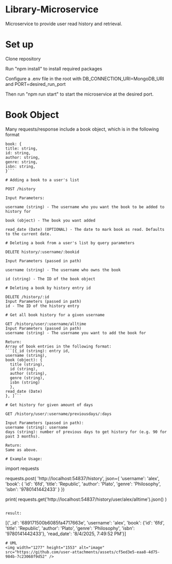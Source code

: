 # Library-Microservice

Microservice to provide user read history and retrieval.

# Set up
Clone repository

Run "npm install" to install required packages

Configure a .env file in the root with DB_CONNECTION_URI=MongoDB_URI and PORT=desired_run_port

Then run "npm run start" to start the microservice at the desired port.


# Book Object
Many requests/response include a book object, which is in the following format
```
book: {
title: string,
id: string,
author: string,
genre: string,
isbn: string,
}```

# Adding a book to a user's list

POST /history

Input Parameters: 

username (string) - The username who you want the book to be added to history for

book (object) - The book you want added

read_date (Date) (OPTIONAL) - The date to mark book as read. Defaults to the current date.

# Deleting a book from a user's list by query parameters

DELETE history/:username/:bookid

Input Parameters (passed in path)

username (string) - The username who owns the book

id (string) - The ID of the book object

# Deleting a book by history entry id

DELETE /history/:id
Input Parameters (passed in path)
id - The ID of the history entry

# Get all book history for a given username

GET /history/user/:username/alltime
Input Parameters (passed in path)
username (string) - The username you want to add the book for

Return:
Array of book entries in the following format:
```[{_id (string): entry id,
username (string),
book (object): {
  title (string),
  id (string),
  author (string),
  genre (string),
  isbn (string)
  },
read_date (Date)
}, ]```

# Get history for given amount of days

GET /history/user/:username/previousdays/:days

Input Parameters (passed in path):
username (string): username
days (string): number of previous days to get history for (e.g. 90 for past 3 months).

Return:
Same as above.

# Example Usage:

```
import requests

requests.post(
    'http://localhost:54837/history',
    json={
        'username': 'alex',
        'book': {
            'id': '6fd',
            'title': 'Republic',
            'author': 'Plato',
            'genre': 'Philosophy',
            'isbn': '9780141442433'
        }
    })

print(
    requests.get('http://localhost:54837/history/user/alex/alltime').json()
)
```

result:
```
[{'_id': '689171500b6085fa4717663e', 'username': 'alex', 'book': {'id': '6fd', 'title': 'Republic', 'author': 'Plato', 'genre': 'Philosophy', 'isbn': '9780141442433'}, 'read_date': '8/4/2025, 7:49:52 PM'}]
```
# UML
<img width="1277" height="1553" alt="image" src="https://github.com/user-attachments/assets/cf5ed3e5-eaa8-4d75-984b-7c23068f9d52" />

